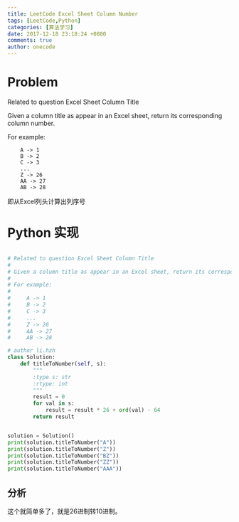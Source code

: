 ```yaml
---
title: LeetCode Excel Sheet Column Number
tags: [LeetCode,Python]
categories: [算法学习]
date: 2017-12-18 23:18:24 +0800
comments: true
author: onecode
---
```

# Problem

Related to question Excel Sheet Column Title

Given a column title as appear in an Excel sheet, return its corresponding column number.

For example:
```
    A -> 1
    B -> 2
    C -> 3
    ...
    Z -> 26
    AA -> 27
    AB -> 28 
```

即从Excel列头计算出列序号

<!--break-->

# Python 实现

``` python

# Related to question Excel Sheet Column Title
#
# Given a column title as appear in an Excel sheet, return its corresponding column number.
#
# For example:
#
#     A -> 1
#     B -> 2
#     C -> 3
#     ...
#     Z -> 26
#     AA -> 27
#     AB -> 28

# author li.hzh
class Solution:
    def titleToNumber(self, s):
        """
        :type s: str
        :rtype: int
        """
        result = 0
        for val in s:
            result = result * 26 + ord(val) - 64
        return result


solution = Solution()
print(solution.titleToNumber("A"))
print(solution.titleToNumber("Z"))
print(solution.titleToNumber("BZ"))
print(solution.titleToNumber("ZZ"))
print(solution.titleToNumber("AAA"))
```

## 分析

这个就简单多了，就是26进制转10进制。